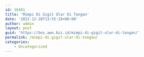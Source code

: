 ```yaml
---
id: 16461
title: 'Mimpi Di Gigit Ular Di Tangan'
date: '2022-12-28T13:55:18+00:00'
author: admin
layout: post
guid: 'https://bos.awn.biz.id/mimpi-di-gigit-ular-di-tangan/'
permalink: /mimpi-di-gigit-ular-di-tangan/
categories:
    - Uncategorized
---
```


